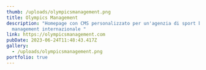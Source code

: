 ```yaml
---
thumb: /uploads/olympicsmanagement.png
title: Olympics Management
description: "Homepage con CMS personalizzato per un'agenzia di sport business e
  management internazionale "
link: https://olympicsmanagement.com
pubDate: 2023-06-24T11:48:43.417Z
gallery:
  - /uploads/olympicsmanagement.png
portfolio: true
---
```

